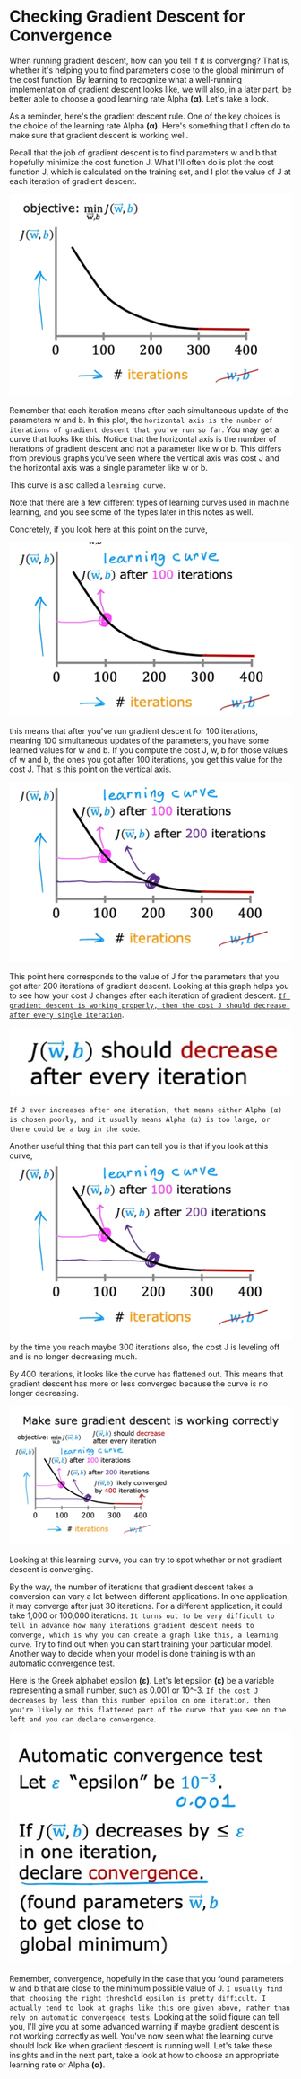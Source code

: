# Checking Gradient Descent for Convergence

When running gradient descent, how can you tell if it is converging? That is, whether it's helping you to find parameters close to the global minimum of the cost function. By learning to recognize what a well-running implementation of gradient descent looks like, we will also, in a later part, be better able to choose a good learning rate Alpha **(&alpha;)**. Let's take a look. 

As a reminder, here's the gradient descent rule. One of the key choices is the choice of the learning rate Alpha **(&alpha;)**. Here's something that I often do to make sure that gradient descent is working well. 

Recall that the job of gradient descent is to find parameters w and b that hopefully minimize the cost function J. What I'll often do is plot the cost function J, which is calculated on the training set, and I plot the value of J at each iteration of gradient descent. 

![CGDC2](./../../Assets/Supervised/GDP/CGDC2.png)

Remember that each iteration means after each simultaneous update of the parameters w and b. In this plot, the `horizontal axis is the number of iterations of gradient descent that you've run so far`. You may get a curve that looks like this. Notice that the horizontal axis is the number of iterations of gradient descent and not a parameter like w or b. This differs from previous graphs you've seen where the vertical axis was cost J and the horizontal axis was a single parameter like w or b. 

This curve is also called a `learning curve`. 

Note that there are a few different types of learning curves used in machine learning, and you see some of the types later in this notes as well. 

Concretely, if you look here at this point on the curve,

![CGDC3](./../../Assets/Supervised/GDP/CGDC3.png)

this means that after you've run gradient descent for 100 iterations, meaning 100 simultaneous updates of the parameters, you have some learned values for w and b. If you compute the cost J, w, b for those values of w and b, the ones you got after 100 iterations, you get this value for the cost J. That is this point on the vertical axis.

![CGDC4](./../../Assets/Supervised/GDP/CGDC4.png)

This point here corresponds to the value of J for the parameters that you got after 200 iterations of gradient descent. Looking at this graph helps you to see how your cost J changes after each iteration of gradient descent. <u>`If gradient descent is working properly, then the cost J should decrease after every single iteration`</u>. 

![CGDC5](./../../Assets/Supervised/GDP/CGDC5.png)

`If J ever increases after one iteration, that means either Alpha (α) is chosen poorly, and it usually means Alpha (α) is too large, or there could be a bug in the code`. 


Another useful thing that this part can tell you is that if you look at this curve, 
![CGDC4](./../../Assets/Supervised/GDP/CGDC4.png)
by the time you reach maybe 300 iterations also, the cost J is leveling off and is no longer decreasing much. 

By 400 iterations, it looks like the curve has flattened out. This means that gradient descent has more or less converged because the curve is no longer decreasing. 

![CGDC6](./../../Assets/Supervised/GDP/CGDC6.png)

Looking at this learning curve, you can try to spot whether or not gradient descent is converging. 

By the way, the number of iterations that gradient descent takes a conversion can vary a lot between different applications. In one application, it may converge after just 30 iterations. For a different application, it could take 1,000 or 100,000 iterations. `It turns out to be very difficult to tell in advance how many iterations gradient descent needs to converge, which is why you can create a graph like this, a learning curve`. Try to find out when you can start training your particular model. Another way to decide when your model is done training is with an automatic convergence test.

Here is the Greek alphabet epsilon **(&epsilon;)**. Let's let epsilon **(&epsilon;)** be a variable representing a small number, such as 0.001 or 10^-3. `If the cost J decreases by less than this number epsilon on one iteration, then you're likely on this flattened part of the curve that you see on the left and you can declare convergence`.

![CGDC7](./../../Assets/Supervised/GDP/CGDC7.png)

Remember, convergence, hopefully in the case that you found parameters w and b that are close to the minimum possible value of J. `I usually find that choosing the right threshold epsilon is pretty difficult. I actually tend to look at graphs like this one given above, rather than rely on automatic convergence tests`. Looking at the solid figure can tell you, I'll give you at some advanced warning if maybe gradient descent is not working correctly as well. You've now seen what the learning curve should look like when gradient descent is running well. Let's take these insights and in the next part, take a look at how to choose an appropriate learning rate or Alpha **(&alpha;)**.